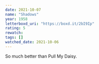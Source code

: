 ```yaml
---
date: 2021-10-07
name: "Shadows"
year: 1958
letterboxd_uri: "https://boxd.it/2bI9Ip"
rating: 5
rewatch: 
tags: []
watched_date: 2021-10-06
---
```


So much better than Pull My Daisy.
